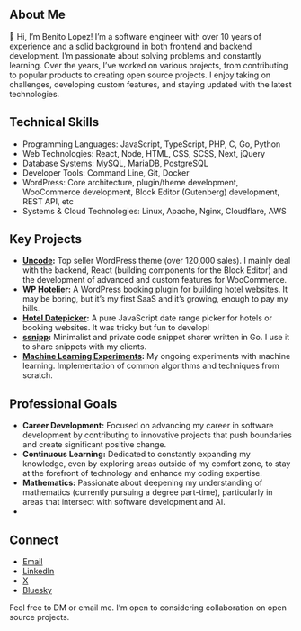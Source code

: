## About Me
👋 Hi, I’m Benito Lopez! I’m a software engineer with over 10 years of experience and a solid background in both frontend and backend development. I’m passionate about solving problems and constantly learning. Over the years, I’ve worked on various projects, from contributing to popular products to creating open source projects. I enjoy taking on challenges, developing custom features, and staying updated with the latest technologies.

## Technical Skills
- Programming Languages: JavaScript, TypeScript, PHP, C, Go, Python
- Web Technologies: React, Node, HTML, CSS, SCSS, Next, jQuery
- Database Systems: MySQL, MariaDB, PostgreSQL
- Developer Tools: Command Line, Git, Docker
- WordPress: Core architecture, plugin/theme development, WooCommerce development, Block Editor (Gutenberg) development, REST API, etc
- Systems & Cloud Technologies: Linux, Apache, Nginx, Cloudflare, AWS

## Key Projects
- **[Uncode](https://undsgn.com/uncode):** Top seller WordPress theme (over 120,000 sales). I mainly deal with the backend, React (building components for the Block Editor) and the development of advanced and custom features for WooCommerce.
- **[WP Hotelier](https://wphotelier.com/):** A WordPress booking plugin for building hotel websites. It may be boring, but it’s my first SaaS and it’s growing, enough to pay my bills.
- **[Hotel Datepicker](https://github.com/benitolopez/hotel-datepicker):** A pure JavaScript date range picker for hotels or booking websites. It was tricky but fun to develop!
- **[ssnipp](https://github.com/benitolopez/ssnipp):** Minimalist and private code snippet sharer written in Go. I use it to share snippets with my clients.
- **[Machine Learning Experiments](https://github.com/benitolopez/ml-experiments):** My ongoing experiments with machine learning. Implementation of common algorithms and techniques from scratch.

## Professional Goals
- **Career Development:** Focused on advancing my career in software development by contributing to innovative projects that push boundaries and create significant positive change.
- **Continuous Learning:** Dedicated to constantly expanding my knowledge, even by exploring areas outside of my comfort zone, to stay at the forefront of technology and enhance my coding expertise.
- **Mathematics:** Passionate about deepening my understanding of mathematics (currently pursuing a degree part-time), particularly in areas that intersect with software development and AI.
- 
## Connect
- [Email](mailto:contact.benitolopez@gmail.com)
- [LinkedIn](https://www.linkedin.com/in/lopezbenito/)
- [X](https://x.com/LopezBenito)
- [Bluesky](https://bsky.app/profile/lopezbenito.bsky.social)

Feel free to DM or email me. I’m open to considering collaboration on open source projects.
